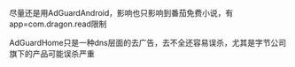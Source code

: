 尽量还是用AdGuardAndroid，影响也只影响到番茄免费小说，有app=com.dragon.read限制

AdGuardHome只是一种dns层面的去广告，去不全还容易误杀，尤其是字节公司旗下的产品可能误杀严重
